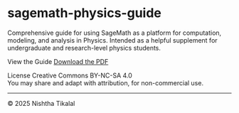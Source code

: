 # sagemath-physics-guide
Comprehensive guide for using SageMath as a platform for computation, modeling, and analysis in Physics. Intended as a helpful supplement for undergraduate and research-level physics students. 

View the Guide
[Download the PDF](./sagemath-physics-guide-tikalal.pdf)

License
Creative Commons BY-NC-SA 4.0  
You may share and adapt with attribution, for non-commercial use.

---

© 2025 Nishtha Tikalal

